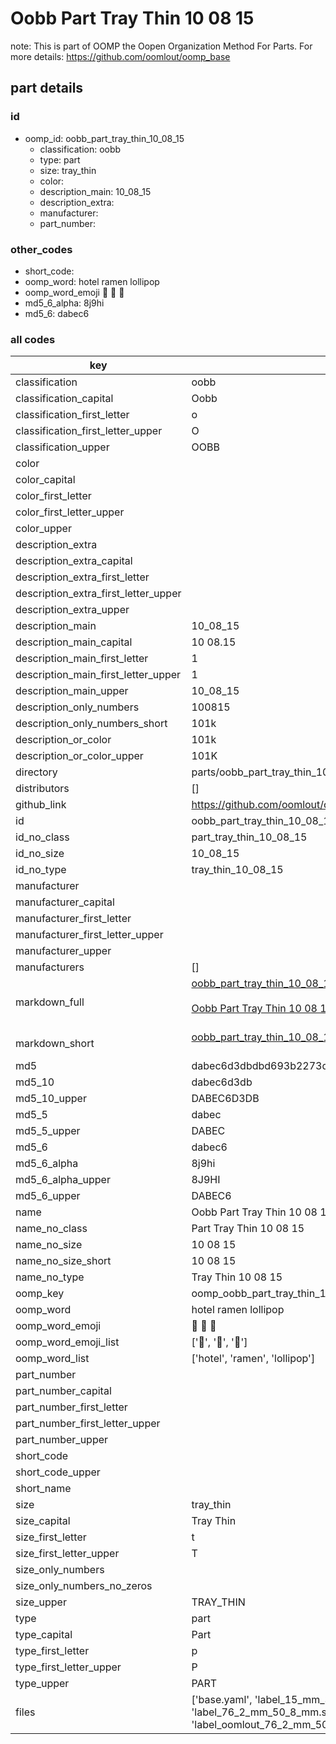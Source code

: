 # Oobb Part Tray Thin 10 08 15  

note: This is part of OOMP the Oopen Organization Method For Parts. For more details: https://github.com/oomlout/oomp_base

##  part details





### id
* oomp_id: oobb_part_tray_thin_10_08_15
  * classification: oobb
  * type: part
  * size: tray_thin
  * color: 
  * description_main: 10_08_15
  * description_extra: 
  * manufacturer: 
  * part_number: 

### other_codes
* short_code: 
* oomp_word: hotel ramen lollipop
* oomp_word_emoji :hotel: :ramen: :lollipop:
* md5_6_alpha: 8j9hi
* md5_6: dabec6

### all codes 
| key | value |  
| --- | --- |  
| classification | oobb |  
| classification_capital | Oobb |  
| classification_first_letter | o |  
| classification_first_letter_upper | O |  
| classification_upper | OOBB |  
| color |  |  
| color_capital |  |  
| color_first_letter |  |  
| color_first_letter_upper |  |  
| color_upper |  |  
| description_extra |  |  
| description_extra_capital |  |  
| description_extra_first_letter |  |  
| description_extra_first_letter_upper |  |  
| description_extra_upper |  |  
| description_main | 10_08_15 |  
| description_main_capital | 10 08.15 |  
| description_main_first_letter | 1 |  
| description_main_first_letter_upper | 1 |  
| description_main_upper | 10_08_15 |  
| description_only_numbers | 100815 |  
| description_only_numbers_short | 101k |  
| description_or_color | 101k |  
| description_or_color_upper | 101K |  
| directory | parts/oobb_part_tray_thin_10_08_15 |  
| distributors | [] |  
| github_link | https://github.com/oomlout/oomlout_oomp_part_src/tree/main/parts/oobb_part_tray_thin_10_08_15/working |  
| id | oobb_part_tray_thin_10_08_15 |  
| id_no_class | part_tray_thin_10_08_15 |  
| id_no_size | 10_08_15 |  
| id_no_type | tray_thin_10_08_15 |  
| manufacturer |  |  
| manufacturer_capital |  |  
| manufacturer_first_letter |  |  
| manufacturer_first_letter_upper |  |  
| manufacturer_upper |  |  
| manufacturers | [] |  
| markdown_full | [oobb_part_tray_thin_10_08_15](https://github.com/oomlout/oomlout_oomp_part_src/tree/main/parts/oobb_part_tray_thin_10_08_15/working)<br>[](https://github.com/oomlout/oomlout_oomp_part_src/tree/main/parts/oobb_part_tray_thin_10_08_15/working)<br>[Oobb Part Tray Thin 10 08 15](https://github.com/oomlout/oomlout_oomp_part_src/tree/main/parts/oobb_part_tray_thin_10_08_15/working)<br><br> |  
| markdown_short | [oobb_part_tray_thin_10_08_15](https://github.com/oomlout/oomlout_oomp_part_src/tree/main/parts/oobb_part_tray_thin_10_08_15/working)<br><br> |  
| md5 | dabec6d3dbdbd693b2273d65657e5bc4 |  
| md5_10 | dabec6d3db |  
| md5_10_upper | DABEC6D3DB |  
| md5_5 | dabec |  
| md5_5_upper | DABEC |  
| md5_6 | dabec6 |  
| md5_6_alpha | 8j9hi |  
| md5_6_alpha_upper | 8J9HI |  
| md5_6_upper | DABEC6 |  
| name | Oobb Part Tray Thin 10 08 15 |  
| name_no_class | Part Tray Thin 10 08 15 |  
| name_no_size | 10 08 15 |  
| name_no_size_short | 10 08 15 |  
| name_no_type | Tray Thin 10 08 15 |  
| oomp_key | oomp_oobb_part_tray_thin_10_08_15 |  
| oomp_word | hotel ramen lollipop |  
| oomp_word_emoji | :hotel: :ramen: :lollipop: |  
| oomp_word_emoji_list | [':hotel:', ':ramen:', ':lollipop:'] |  
| oomp_word_list | ['hotel', 'ramen', 'lollipop'] |  
| part_number |  |  
| part_number_capital |  |  
| part_number_first_letter |  |  
| part_number_first_letter_upper |  |  
| part_number_upper |  |  
| short_code |  |  
| short_code_upper |  |  
| short_name |  |  
| size | tray_thin |  
| size_capital | Tray Thin |  
| size_first_letter | t |  
| size_first_letter_upper | T |  
| size_only_numbers |  |  
| size_only_numbers_no_zeros |  |  
| size_upper | TRAY_THIN |  
| type | part |  
| type_capital | Part |  
| type_first_letter | p |  
| type_first_letter_upper | P |  
| type_upper | PART |  
| files | ['base.yaml', 'label_15_mm_30_mm.pdf', 'label_15_mm_30_mm.svg', 'label_76_2_mm_50_8_mm.pdf', 'label_76_2_mm_50_8_mm.svg', 'label_oomlout_76_2_mm_50_8_mm.pdf', 'label_oomlout_76_2_mm_50_8_mm.svg', 'readme.md', 'working.json', 'working.yaml'] |  
